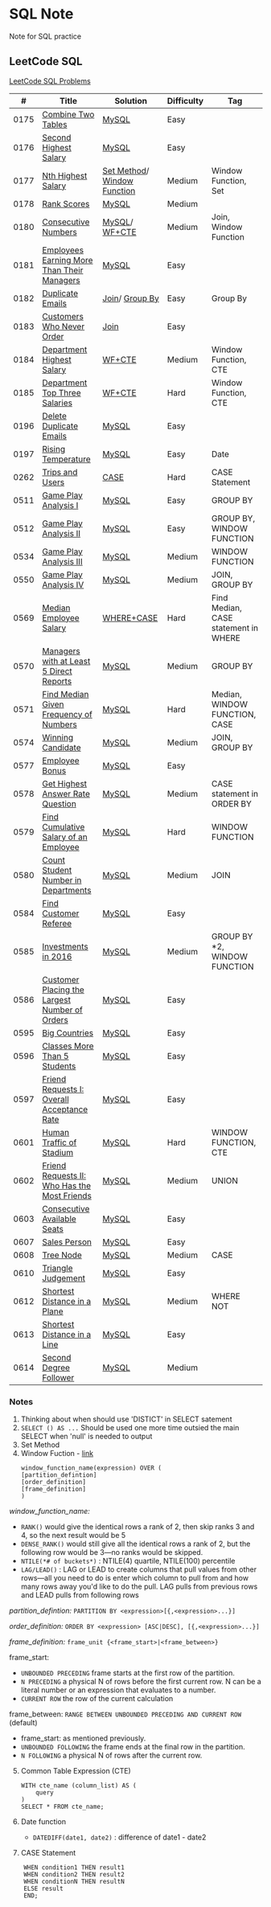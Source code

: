 # SQL Note
Note for SQL practice

## LeetCode SQL
[LeetCode SQL Problems](https://github.com/kamyu104/LeetCode-Solutions#sql)

|  #  | Title           |  Solution       | Difficulty    | Tag           |
|-----|---------------- | --------------- | ------------- |---------------|
0175 | [Combine Two Tables](https://leetcode.com/problems/combine-two-tables/) | [MySQL](./LeetCode/combine-two-tables.sql) | Easy         ||
0176 | [Second Highest Salary](https://leetcode.com/problems/second-highest-salary/) | [MySQL](./LeetCode/second-highest-salary.sql) | Easy         ||
0177 | [Nth Highest Salary](https://leetcode.com/problems/nth-highest-salary/) | [Set Method](./LeetCode/nth-highest-salary-1.sql)/ [Window Function](./LeetCode/nth-highest-salary-2.sql)| Medium        |Window Function, Set|
0178 | [Rank Scores](https://leetcode.com/problems/rank-scores/) | [MySQL](./LeetCode/rank-scores.sql) | Medium         ||
0180 | [Consecutive Numbers](https://leetcode.com/problems/consecutive-numbers/) | [MySQL](./LeetCode/consecutive-numbers.sql)/ [WF+CTE](./LeetCode/consecutive-numbers-1.sql)| Medium         |Join, Window Function|
0181 | [Employees Earning More Than Their Managers](https://leetcode.com/problems/employees-earning-more-than-their-managers/) | [MySQL](./LeetCode/employees-earning-more-than-their-managers.sql) | Easy         ||
0182 | [Duplicate Emails](https://leetcode.com/problems/duplicate-emails/) | [Join](./LeetCode/duplicate-emails.sql)/ [Group By](./LeetCode/duplicate-emails-1.sql) | Easy         |Group By|
0183 | [Customers Who Never Order](https://leetcode.com/problems/customers-who-never-order/) | [Join](./LeetCode/customers-who-never-order.sql) | Easy         ||
0184 | [Department Highest Salary](https://leetcode.com/problems/department-highest-salary/) | [WF+CTE](./LeetCode/department-highest-salary.sql) | Medium         |Window Function, CTE|
0185 | [Department Top Three Salaries](https://leetcode.com/problems/department-top-three-salaries/) | [WF+CTE](./LeetCode/department-top-three-salaries.sql) | Hard         |Window Function, CTE|
0196 | [Delete Duplicate Emails](https://leetcode.com/problems/delete-duplicate-emails/) | [MySQL](./LeetCode/delete-duplicate-emails.sql) | Easy         ||
0197 | [Rising Temperature](https://leetcode.com/problems/rising-temperature/) | [MySQL](./LeetCode/rising-temperature.sql) | Easy         |Date|
0262 | [Trips and Users](https://leetcode.com/problems/trips-and-users/) | [CASE](./LeetCode/trips-and-users.sql) | Hard         |CASE Statement|
0511 | [Game Play Analysis I](https://leetcode.com/problems/game-play-analysis-i/) | [MySQL](./LeetCode/game-play-analysis-i.sql) | Easy         |GROUP BY|
0512 | [Game Play Analysis II](https://leetcode.com/problems/game-play-analysis-ii/) | [MySQL](./LeetCode/game-play-analysis-ii.sql) | Easy         |GROUP BY, WINDOW FUNCTION |
0534 | [Game Play Analysis III](https://leetcode.com/problems/game-play-analysis-iii/) | [MySQL](./LeetCode/game-play-analysis-iii.sql) | Medium        |WINDOW FUNCTION |
0550 | [Game Play Analysis IV](https://leetcode.com/problems/game-play-analysis-iv/) | [MySQL](./LeetCode/game-play-analysis-iv.sql) | Medium        |JOIN, GROUP BY|
0569 | [Median Employee Salary](https://leetcode.com/problems/median-employee-salary/) | [WHERE+CASE](./LeetCode/median-employee-salary.sql) | Hard       |Find Median, CASE statement in WHERE|
0570 | [Managers with at Least 5 Direct Reports](https://leetcode.com/problems/managers-with-at-least-5-direct-reports/) | [MySQL](./LeetCode/managers-with-at-least-5-direct-reports.sql) | Medium        |GROUP BY|
0571 | [Find Median Given Frequency of Numbers](https://leetcode.com/problems/find-median-given-frequency-of-numbers/) | [MySQL](./LeetCode/find-median-given-frequency-of-numbers.sql) | Hard        |Median, WINDOW FUNCTION, CASE|
0574 | [Winning Candidate](https://leetcode.com/problems/winning-candidate/) | [MySQL](./LeetCode/winning-candidate.sql) | Medium        |JOIN, GROUP BY|
0577 | [Employee Bonus](https://leetcode.com/problems/employee-bonus/) | [MySQL](./LeetCode/employee-bonus.sql) | Easy         ||
0578 | [Get Highest Answer Rate Question](https://leetcode.com/problems/get-highest-answer-rate-question/) | [MySQL](./LeetCode/get-highest-answer-rate-question.sql) | Medium        |CASE statement in ORDER BY|
0579 | [Find Cumulative Salary of an Employee](https://leetcode.com/problems/find-cumulative-salary-of-an-employee/) | [MySQL](./LeetCode/find-cumulative-salary-of-an-employee.sql) | Hard        |WINDOW FUNCTION|
0580 | [Count Student Number in Departments](https://leetcode.com/problems/count-student-number-in-departments/) | [MySQL](./LeetCode/count-student-number-in-departments.sql) | Medium        |JOIN|
0584 | [Find Customer Referee](https://leetcode.com/problems/find-customer-referee/) | [MySQL](./LeetCode/find-customer-referee.sql) | Easy         ||
0585 | [Investments in 2016](https://leetcode.com/problems/investments-in-2016/) | [MySQL](./LeetCode/investments-in-2016.sql) | Medium         |GROUP BY *2, WINDOW FUNCTION|
0586 | [Customer Placing the Largest Number of Orders](https://leetcode.com/problems/customer-placing-the-largest-number-of-orders/) | [MySQL](./LeetCode/customer-placing-the-largest-number-of-orders.sql) | Easy         ||
0595 | [Big Countries](https://leetcode.com/problems/big-countries/) | [MySQL](./LeetCode/big-countries.sql) | Easy         ||
0596 | [Classes More Than 5 Students](https://leetcode.com/problems/classes-more-than-5-students/) | [MySQL](./LeetCode/classes-more-than-5-students.sql) | Easy         ||
0597 | [Friend Requests I: Overall Acceptance Rate](https://leetcode.com/problems/friend-requests-i-overall-acceptance-rate/) | [MySQL](./LeetCode/friend-requests-i-overall-acceptance-rate.sql) | Easy         ||
0601 | [Human Traffic of Stadium](https://leetcode.com/problems/human-traffic-of-stadium/) | [MySQL](./LeetCode/human-traffic-of-stadium.sql) | Hard        |WINDOW FUNCTION, CTE|
0602 | [Friend Requests II: Who Has the Most Friends](https://leetcode.com/problems/friend-requests-ii-who-has-the-most-friends/) | [MySQL](./LeetCode/friend-requests-ii-who-has-the-most-friends.sql) | Medium        |UNION|
0603 | [Consecutive Available Seats](https://leetcode.com/problems/consecutive-available-seats/) | [MySQL](./LeetCode/consecutive-available-seats.sql) | Easy         ||
0607 | [Sales Person](https://leetcode.com/problems/sales-person/) | [MySQL](./LeetCode/sales-person.sql) | Easy         ||
0608 | [Tree Node](https://leetcode.com/problems/tree-node/) | [MySQL](./LeetCode/tree-node.sql) | Medium        |CASE|
0610 | [Triangle Judgement](https://leetcode.com/problems/triangle-judgement/) | [MySQL](./LeetCode/triangle-judgement.sql) | Easy         ||
0612 | [Shortest Distance in a Plane](https://leetcode.com/problems/shortest-distance-in-a-plane/) | [MySQL](./LeetCode/shortest-distance-in-a-plane.sql) | Medium        | WHERE NOT|
0613 | [Shortest Distance in a Line](https://leetcode.com/problems/shortest-distance-in-a-line/) | [MySQL](./LeetCode/shortest-distance-in-a-line.sql) | Easy         ||
0614 | [Second Degree Follower](https://leetcode.com/problems/second-degree-follower/) | [MySQL](./LeetCode/second-degree-follower.sql) | Medium        ||
### Notes
1. Thinking about when should use 'DISTICT' in SELECT satement
2. `SELECT () AS ...` Should be used one more time outsied the main SELECT when 'null' is needed to output
3. Set Method
4. Window Fuction - [link](https://mode.com/sql-tutorial/sql-window-functions/)
    ```
   window_function_name(expression) OVER ( 
   [partition_defintion]
   [order_definition]
   [frame_definition]
   )
   ```

*window_function_name:*

- `RANK()` would give the identical rows a rank of 2, then skip ranks 3 and 4, so the next result would be 5
- `DENSE_RANK()` would still give all the identical rows a rank of 2, but the following row would be 3—no ranks would be skipped.
- `NTILE(*# of buckets*)` : NTILE(4) quartile, NTILE(100) percentile
- `LAG/LEAD()` : LAG or LEAD to create columns that pull values from other rows—all you need to do is enter which column to pull from and how many rows away you'd like to do the pull. LAG pulls from previous rows and LEAD pulls from following rows

*partition_defintion:* `PARTITION BY <expression>[{,<expression>...}]`

*order_definition:* `ORDER BY <expression> [ASC|DESC], [{,<expression>...}]`

*frame_definition:* `frame_unit {<frame_start>|<frame_between>}`

frame_start:

- `UNBOUNDED PRECEDING` frame starts at the first row of the partition.
- `N PRECEDING` a physical N of rows before the first current row. N can be a literal number or an expression that evaluates to a number.
- `CURRENT ROW` the row of the current calculation

frame_between: `RANGE BETWEEN UNBOUNDED PRECEDING AND CURRENT ROW` (default)

- frame_start: as mentioned previously.
- `UNBOUNDED FOLLOWING` the frame ends at the final row in the partition.
- `N FOLLOWING` a physical N of rows after the current row.

5. Common Table Expression (CTE)
    ```
    WITH cte_name (column_list) AS (
        query
    ) 
    SELECT * FROM cte_name;
    ```
6. Date function

    - `DATEDIFF(date1, date2)` : difference of date1 - date2

7. CASE Statement

```CASE
    WHEN condition1 THEN result1
    WHEN condition2 THEN result2
    WHEN conditionN THEN resultN
    ELSE result
    END;
```